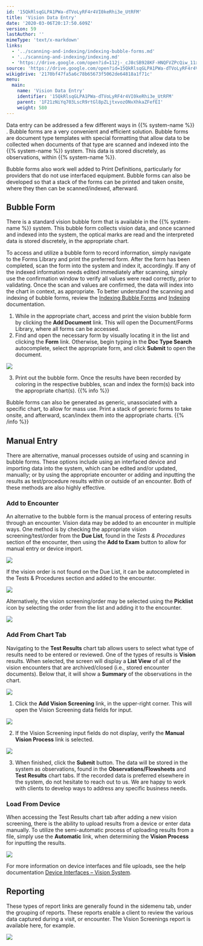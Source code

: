 ```yaml
---
id: '15QkRlsqGLPA1PWa-dTVoLyRF4r4VI0keRhi3e_UtRFM'
title: 'Vision Data Entry'
date: '2020-03-06T20:17:50.609Z'
version: 59
lastAuthor: ''
mimeType: 'text/x-markdown'
links:
  - '../scanning-and-indexing/indexing-bubble-forms.md'
  - '../scanning-and-indexing/indexing.md'
  - 'https://drive.google.com/open?id=112j-_cJ8cSB928KF-HNQFVZPcQiw_11x8p77UtzmqMs'
source: 'https://drive.google.com/open?id=15QkRlsqGLPA1PWa-dTVoLyRF4r4VI0keRhi3e_UtRFM'
wikigdrive: '2170bf47fa5a6c78b65673f5062de64818a1f71c'
menu:
  main:
    name: 'Vision Data Entry'
    identifier: '15QkRlsqGLPA1PWa-dTVoLyRF4r4VI0keRhi3e_UtRFM'
    parent: '1F21zNiYq703LscR9rtGl8pZLjtxvozONvXhkaZFefEI'
    weight: 580
---
```

Data entry can be addressed a few different ways in {{% system-name %}} . Bubble forms are a very convenient and efficient solution. Bubble forms are document type templates with special formatting that allow data to be collected when documents of that type are scanned and indexed into the {{% system-name %}} system. This data is stored discretely, as observations, within {{% system-name %}}.

Bubble forms also work well added to Print Definitions, particularly for providers that do not use interfaced equipment. Bubble forms can also be developed so that a stack of the forms can be printed and taken onsite, where they then can be scanned/indexed, afterward.
  
## Bubble Form  
  
There is a standard vision bubble form that is available in the {{% system-name %}} system. This bubble form collects vision data, and once scanned and indexed into the system, the optical marks are read and the interpreted data is stored discretely, in the appropriate chart.

To access and utilize a bubble form to record information, simply navigate to the Forms Library and print the preferred form. After the form has been completed, scan the form into the system and index it, accordingly. If any of the indexed information needs edited immediately after scanning, simply use the confirmation window to verify all values were read correctly, prior to validating. Once the scan and values are confirmed, the data will index into the chart in context, as appropriate. To better understand the scanning and indexing of bubble forms, review the [Indexing Bubble Forms](../scanning-and-indexing/indexing-bubble-forms.md) and [Indexing](../scanning-and-indexing/indexing.md) documentation.
1. While in the appropriate chart, access and print the vision bubble form by clicking the <strong>Add Document</strong> link. This will open the Document/Forms Library, where all forms can be accessed.
2. Find and open the necessary form by visually locating it in the list and clicking the <strong>Form</strong> link. Otherwise, begin typing in the <strong>Doc Type Search</strong> autocomplete, select the appropriate form, and click <strong>Submit</strong> to open the document.
  
![](../vision-data-entry.assets/bfebe1e7a6b81197fa3e531248a1bb90.png)  

3. Print out the bubble form. Once the results have been recorded by coloring in the respective bubbles, scan and index the form(s) back into the appropriate chart(s).
{{% info %}}

Bubble forms can also be generated as generic, unassociated with a specific chart, to allow for mass use. Print a stack of generic forms to take onsite, and afterward, scan/index them into the appropriate charts.
{{% /info %}}
  
## Manual Entry  

There are alternative, manual processes outside of using and scanning in bubble forms. These options include using an interfaced device and importing data into the system, which can be edited and/or updated, manually; or by using the appropriate encounter or adding and inputting the results as test/procedure results within or outside of an encounter. Both of these methods are also highly effective.
  
### Add to Encounter  

An alternative to the bubble form is the manual process of entering results through an encounter.
Vision data may be added to an encounter in multiple ways. One method is by checking the appropriate vision screening/test/order from the **Due List**, found in the *Tests & Procedures* section of the encounter, then using the **Add to Exam** button to allow for manual entry or device import.
  
![](../vision-data-entry.assets/e64f54eecdefef092bc7b676967c0b39.png)  

If the vision order is not found on the Due List, it can be autocompleted in the Tests & Procedures section and added to the encounter.
  
![](../vision-data-entry.assets/f7aeb61fce920c42da70d8b2fe0b7381.png)  

Alternatively, the vision screening/order may be selected using the **Picklist** icon by selecting the order from the list and adding it to the encounter.
  
![](../vision-data-entry.assets/4e4af05114dfdb8756cd510c5ce68d92.png)  

  
### Add From Chart Tab  

Navigating to the **Test Results** chart tab allows users to select what type of results need to be entered or reviewed. One of the types of results is **Vision** results. When selected, the screen will display a **List View** of all of the vision encounters that are archived/closed (i.e., stored encounter documents). Below that, it will show a **Summary** of the observations in the chart.
  
![](../vision-data-entry.assets/87f6f4d68ae4d8aa8000e9d17e56c042.png)  

1. Click the <strong>Add Vision Screening</strong> link, in the upper-right corner. This will open the Vision Screening data fields for input.
  
![](../vision-data-entry.assets/25b32e9c45d52419e614c572927bdcd5.png)  

2. If the Vision Screening input fields do not display, verify the <strong>Manual Vision Process</strong> link is selected.
  
![](../vision-data-entry.assets/8d50c2002ae37ee94b04621a7f0535e6.png)  

3. When finished, click the <strong>Submit</strong> button.
The data will be stored in the system as observations, found in the **Observations/Flowsheets** and **Test Results** chart tabs. If the recorded data is preferred elsewhere in the system, do not hesitate to reach out to us. We are happy to work with clients to develop ways to address any specific business needs.
  
### Load From Device  

When accessing the Test Results chart tab after adding a new vision screening, there is the ability to upload results from a device or enter data manually. To utilize the semi-automatic process of uploading results from a file, simply use the **Automatic** link, when determining the **Vision Process** for inputting the results.
  
![](../vision-data-entry.assets/1729a184abfd46d775fdece5a9ff5a01.png)  

For more information on device interfaces and file uploads, see the help documentation [Device Interfaces – Vision System](https://drive.google.com/open?id=112j-_cJ8cSB928KF-HNQFVZPcQiw_11x8p77UtzmqMs).
  
## Reporting  

These types of report links are generally found in the sidemenu tab, under the grouping of reports. These reports enable a client to review the various data captured during a visit, or encounter. The Vision Screenings report is available here, for example.
  
![](../vision-data-entry.assets/04f5c30a649a36abbd640bf475de447e.png)  

